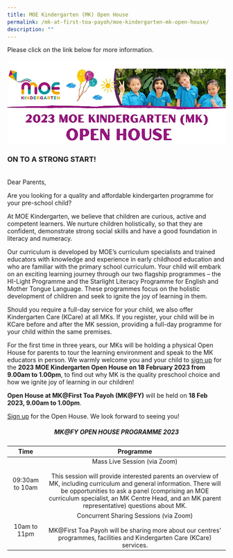 ```yaml
---
title: MOE Kindergarten (MK) Open House
permalink: /mk-at-first-toa-payoh/moe-kindergarten-mk-open-house/
description: ""
---
```

Please click on the link below for more information.  

![](/images/MK@First%20Toa%20Payoh/Open%20House/MK%20Open%20House%202023.jpg)  

### ON TO A STRONG START!
<br>
Dear Parents,

Are you looking for a quality and affordable kindergarten programme for your pre-school child?

At MOE Kindergarten, we believe that children are curious, active and competent learners. We nurture children holistically, so that they are confident, demonstrate strong social skills and have a good foundation in literacy and numeracy.

Our curriculum is developed by MOE’s curriculum specialists and trained educators with knowledge and experience in early childhood education and who are familiar with the primary school curriculum. Your child will embark on an exciting learning journey through our two flagship programmes – the HI-Light Programme and the Starlight Literacy Programme for English and Mother Tongue Language. These programmes focus on the holistic development of children and seek to ignite the joy of learning in them.

Should you require a full-day service for your child, we also offer Kindergarten Care (KCare) at all MKs. If you register, your child will be in KCare before and after the MK session, providing a full-day programme for your child within the same premises.

For the first time in three years, our MKs will be holding a physical Open House for parents to tour the learning environment and speak to the MK educators in person. We warmly welcome you and your child to [sign up](https://go.gov.sg/mkopenhouse2023pmk) for the **2023 MOE Kindergarten Open House on 18 February 2023 from 9.00am to 1.00pm**, to find out why MK is the quality preschool choice and how we ignite joy of learning in our children!

**Open House at MK@First Toa Payoh (MK@FY)** will be held on **18 Feb 2023, 9.00am to 1.00pm**.

[Sign up](https://go.gov.sg/mkopenhouse2023pmk) for the Open House. We look forward to seeing you!    

<h5 align="center">MK@FY OPEN HOUSE PROGRAMME 2023</h5>

| Time | Programme |
|:---:|:---:|
| 09:30am to 10am | Mass Live Session (via Zoom)<br><br>This session will provide interested parents an overview of MK, including curriculum and general information. There will be opportunities to ask a panel (comprising an MOE curriculum specialist, an MK Centre Head, and an MK parent representative) questions about MK. |
| 10am to 11pm | Concurrent Sharing Sessions (via Zoom)<br><br>MK@First Toa Payoh will be sharing more about our centres' programmes, facilities and Kindergarten Care (KCare) services. |